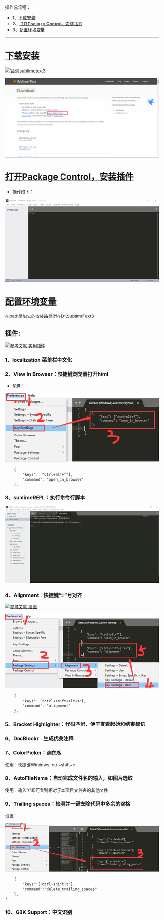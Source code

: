 操作总流程：
- 1、[下载安装](#Sublime-01)
- 2、[打开Package Control，安装插件](#Sublime-02)
- 3、[配置环境变量](#Sublime-03)

----------

# <a name="Sublime-01" href="#" >下载安装</a>
[![](https://img.shields.io/badge/官网-sublimetext3-red.svg "官网 sublimetext3")](http://www.sublimetext.com/3)

![](image/2-1.png)

# <a name="Sublime-02" href="#" >打开Package Control，安装插件</a>
- 操作如下：

![](image/2-2.gif)

# <a name="Sublime-03" href="#" >配置环境变量</a>
在path添加它的安装路径所在D:\SublimeText3

## 插件:
[![](https://img.shields.io/badge/参考文献-实用插件-yellow.svg "参考文献 实用插件")](http://blog.csdn.net/jianhua0902/article/details/43761899)

###  1、localization:菜单栏中文化
###  2、View In Browser：快捷键浏览器打开html
- 设置：

![](image/2-3.png)

```
	{
		"keys": ["ctrl+alt+f"],
		"command": "open_in_browser"
	},
```
### 3、sublimeREPL：执行命令行脚本
![](image/2-4.gif)
### 4、Alignment：快捷键”=”号对齐
[![](https://img.shields.io/badge/参考文献-设置-yellow.svg "参考文献 设置")](https://blog.csdn.net/sugang_ximi/article/details/48464253)

![](image/2-5.png)
```
	{
		"keys": ["ctrl+shift+alt+a"],
		"command": "alignment"
	},
```
### 5、Bracket Highlighter：代码匹配，便于查看起始和结束标记
### 6、DocBlockr：生成优美注释
### 7、ColorPicker：调色板
使用：快捷键Windows: ctrl+shift+c
### 8、AutoFileName：自动完成文件名的输入，如图片选取
使用：输入”/”即可看到相对于本项目文件夹的其他文件
### 9、Trailing spaces：检测并一键去除代码中多余的空格
设置：

![](image/2-6.png)

```
	{
		"keys":["ctrl+shift+t"],
		"command":"delete_trailing_spaces"
	},
]
```
### 10、GBK Support：中文识别
